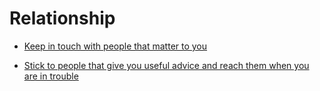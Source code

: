 # Relationship


 - [Keep in touch with people that matter to you](../Keep%20in%20touch%20with%20people%20that%20matter%20to%20you/index.md)
    
 - [Stick to people that give you useful advice and reach them when you are in trouble](../Stick%20to%20people%20that%20give%20you%20useful%20advice%20and%20reach%20them%20when%20you%20are%20in%20trouble/index.md)
    

